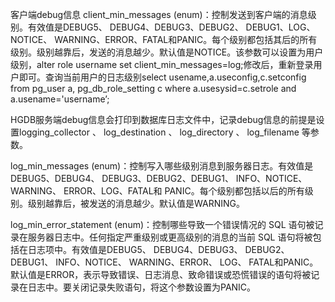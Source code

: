 客户端debug信息
client_min_messages (enum)：控制发送到客户端的消息级别。有效值是DEBUG5、 DEBUG4、DEBUG3、DEBUG2、 DEBUG1、LOG、NOTICE、 WARNING、ERROR、FATAL和PANIC。每个级别都包括其后的所有级别。级别越靠后，发送的消息越少。默认值是NOTICE。该参数可以设置为用户级别，alter role username set client_min_messages=log;修改后，重新登录用户即可。查询当前用户的日志级别select usename,a.useconfig,c.setconfig from pg_user a, pg_db_role_setting c where a.usesysid=c.setrole and a.usename='username’;
 
HGDB服务端debug信息会打印到数据库日志文件中，记录debug信息的前提是设置logging_collector 、 log_destination 、 log_directory 、 log_filename 等参数。
 
log_min_messages (enum)：控制写入哪些级别消息到服务器日志。有效值是DEBUG5、DEBUG4、 DEBUG3、DEBUG2、DEBUG1、 INFO、NOTICE、WARNING、 ERROR、LOG、FATAL和 PANIC。每个级别都包括以后的所有级别。级别越靠后，被发送的消息越少。默认值是WARNING。
 
log_min_error_statement (enum)：控制哪些导致一个错误情况的 SQL 语句被记录在服务器日志中。任何指定严重级别或更高级别的消息的当前 SQL 语句将被包括在日志项中。有效值是DEBUG5、 DEBUG4、DEBUG3、 DEBUG2、DEBUG1、 INFO、NOTICE、 WARNING、ERROR、 LOG、 FATAL和PANIC。默认值是ERROR，表示导致错误、日志消息、致命错误或恐慌错误的语句将被记录在日志中。要关闭记录失败语句，将这个参数设置为PANIC。
